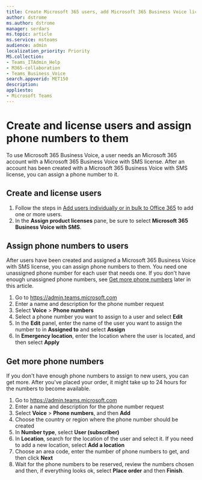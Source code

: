 ```yaml
---
title: Create Microsoft 365 users, add Microsoft 365 Business Voice licenses, and assign phone numbers
author: dstrome 
ms.author: dstrome
manager: serdars
ms.topic: article
ms.service: msteams
audience: admin
localization_priority: Priority
MS.collection: 
- Teams_ITAdmin_Help
- M365-collaboration
- Teams_Business_Voice
search.appverid: MET150
description: 
appliesto: 
- Microsoft Teams
---
```


# Create and license users and assign phone numbers to them

To use Microsoft 365 Business Voice, a user needs an Microsoft 365 account with a Microsoft 365 Business Voice with SMS license. After an account has been created with a Microsoft 365 Business Voice with SMS license, you can assign a phone number to it.

## Create and license users

1. Follow the steps in [Add users individually or in bulk to Office 365](https://docs.microsoft.com/office365/admin/add-users/add-users) to add one or more users.
2. In the **Assign product licenses** pane, be sure to select **Microsoft 365 Business Voice with SMS**.

## Assign phone numbers to users

After users have been created and assigned a Microsoft 365 Business Voice with SMS license, you can assign phone numbers to them. You need one unassigned phone number for each user that needs one. If you don't have enough unassigned phone numbers, see [Get more phone numbers](#get-more-phone-numbers) later in this article.

1. Go to https://admin.teams.microsoft.com
2. Enter a name and description for the phone number request
3. Select **Voice** > **Phone numbers**
4. Select a phone number you want to assign to a user and select **Edit**
5. In the **Edit** panel, enter the name of the user you want to assign the number to in **Assigned to** and select **Assign**
6. In **Emergency location**, enter the location where the user is located, and then select **Apply**


## Get more phone numbers

If you don't have enough phone numbers to assign to new users, you can get more. After you've placed your order, it might take up to 24 hours for the numbers to become available.

1. Go to https://admin.teams.microsoft.com
2. Enter a name and description for the phone number request
3. Select **Voice** > **Phone numbers**, and then **Add**
4. Choose the country or region where the phone number should be created
5. In **Number type**, select **User (subscriber)**
6. In **Location**, search for the location of the user and select it. If you need to add a new location, select **Add a location**
7. Choose an area code, enter the number of phone numbers to get, and then click **Next**
8. Wait for the phone numbers to be reserved, review the numbers chosen and then, if everything looks ok, select **Place order** and then **Finish**.

